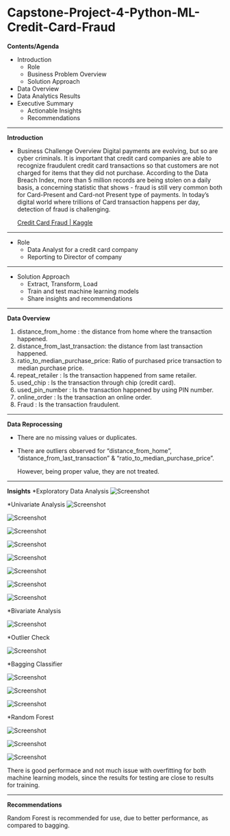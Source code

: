 # Capstone-Project-4-Python-ML-Credit-Card-Fraud
**Contents/Agenda**
  * Introduction
    - Role
    - Business Problem Overview
    - Solution Approach
  * Data Overview
  * Data Analytics Results
  * Executive Summary 
    - Actionable Insights
    - Recommendations
--------------------------------------------------------------------------------------------------------------------------------------------------------------------------------
**Introduction**
* Business Challenge Overview
Digital payments are evolving, but so are cyber criminals.
It is important that credit card companies are able to recognize fraudulent credit card transactions so that customers are not charged for items that they did not purchase.
According to the Data Breach Index, more than 5 million records are being stolen on a daily basis, a concerning statistic that shows - fraud is still very common both for Card-Present and Card-not Present type of payments.
In today’s digital world where trillions of Card transaction happens per day, detection of fraud is challenging.

  [Credit Card Fraud | Kaggle](https://www.kaggle.com/datasets/dhanushnarayananr/credit-card-fraud)
--------------------------------------------------------------------------------------------------------------------------------------------------------------------------------
* Role
  - Data Analyst for a credit card company
  - Reporting to Director of company
--------------------------------------------------------------------------------------------------------------------------------------------------------------------------------
* Solution Approach
  - Extract, Transform, Load
  - Train and test machine learning models
  - Share insights and recommendations
--------------------------------------------------------------------------------------------------------------------------------------------------------------------------------
**Data Overview**
  1. distance_from_home            : the distance from home where the transaction happened.
  2. distance_from_last_transaction: the distance from last transaction happened.
  3. ratio_to_median_purchase_price: Ratio of purchased price transaction to median purchase price.
  4. repeat_retailer               : Is the transaction happened from same retailer.
  5. used_chip                     : Is the transaction through chip (credit card).
  6. used_pin_number               : Is the transaction happened by using PIN number.
  7. online_order                  : Is the transaction an online order.
  8. Fraud                         : Is the transaction fraudulent.
--------------------------------------------------------------------------------------------------------------------------------------------------------------------------------
**Data Reprocessing**
  - There are no missing values or duplicates.
  - There are outliers observed for “distance_from_home”, “distance_from_last_transaction” & “ratio_to_median_purchase_price”.

    However, being proper value, they are not treated.
--------------------------------------------------------------------------------------------------------------------------------------------------------------------------------
**Insights**
*Exploratory Data Analysis
![Screenshot](https://imgur.com/3428fd62-e131-42d5-9a96-370ffe73b1c4)

*Univariate Analysis
![Screenshot](https://i.imgur.com/7vEGgsd.png)

![Screenshot](https://i.imgur.com/UIz6Mcp.png)

![Screenshot](https://i.imgur.com/iS6w6iH.png)

![Screenshot](https://i.imgur.com/HNDn3eu.png)

![Screenshot](https://i.imgur.com/a98DBkL.png)

![Screenshot](https://i.imgur.com/hRztHfn.png)

![Screenshot](https://i.imgur.com/x02aJtX.png)

![Screenshot](https://i.imgur.com/vuoZ7FS.png)

*Bivariate Analysis

![Screenshot](https://i.imgur.com/VxthtQs.png)

*Outlier Check

![Screenshot](https://i.imgur.com/ZxxFUoS.png)

*Bagging Classifier

![Screenshot](https://i.imgur.com/KoEkrx5.png)

![Screenshot](https://i.imgur.com/1Xtr3yi.png)

![Screenshot](https://i.imgur.com/kj0YnP4.png)

*Random Forest

![Screenshot](https://i.imgur.com/6RqwAky.png)

![Screenshot](https://i.imgur.com/tTbWBxF.png)

![Screenshot](https://i.imgur.com/OGSmAQN.png)

There is good performace and not much issue with overfitting for both machine learning models, since the results for testing are close to results for training.

--------------------------------------------------------------------------------------------------------------------------------------------------------------------------------
**Recommendations**

Random Forest is recommended for use, due to better performance, as compared to bagging.
